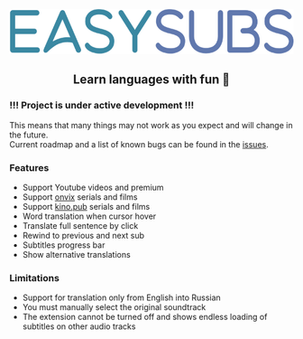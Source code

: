 <p align="center">
  <img height="80" src="./logo.png">
</p>
<p align="center">
  <h2 align="center">Learn languages with fun 🎉</h2>
</p>

### !!! Project is under active development !!!

This means that many things may not work as you expect and will change in the future.  
Current roadmap and a list of known bugs can be found in the [issues](https://github.com/Nitrino/easysubs/issues).

### Features

- Support Youtube videos and premium
- Support [onvix](http://onvix.co) serials and films
- Support [kino.pub](https://kino.pub) serials and films
- Word translation when cursor hover
- Translate full sentence by click
- Rewind to previous and next sub
- Subtitles progress bar
- Show alternative translations

### Limitations

- Support for translation only from English into Russian
- You must manually select the original soundtrack
- The extension cannot be turned off and shows endless loading of subtitles on other audio tracks
